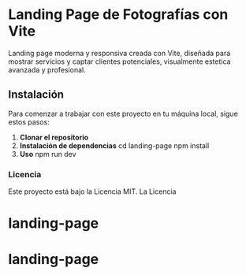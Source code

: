 # Landing Page de Fotografías con Vite

Landing page moderna y responsiva creada con Vite, diseñada para mostrar servicios y captar clientes potenciales, visualmente estetica avanzada y profesional.

## Instalación

Para comenzar a trabajar con este proyecto en tu máquina local, sigue estos pasos:

1. **Clonar el repositorio**
2. **Instalación de dependencias**
   cd landing-page
   npm install
3. **Uso**
   npm run dev

### Licencia

Este proyecto está bajo la Licencia MIT. La Licencia
# landing-page
# landing-page
